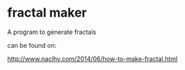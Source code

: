 # fractal maker

A program to generate fractals

can be found on:

http://www.naclhv.com/2014/06/how-to-make-fractal.html
